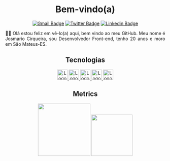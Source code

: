 <h1 align="center">Bem-vindo(a)</h1>

<div align="center">

[![Gmail Badge](https://img.shields.io/badge/-Gmail-FF0000?style=flat-square&labelColor=FF0000&logo=gmail&logoColor=white)](mailto:josmariocirqueiradossantos@gmail)
[![Twitter Badge](https://img.shields.io/badge/-Twitter-1DA1F2?style=flat-square&labelColor=1DA1F2&logo=twitter&logoColor=white)](https://twitter.com/JosmarioCirque1)
[![Linkedin Badge](https://img.shields.io/badge/-Linkedin-0B66C2?style=flat-square&logo=Linkedin&logoColor=white)](https://www.linkedin.com/in/Josmario-cirqueira-dos-santos-046b66217/)


</div>
<div align="justify">
👋👋 Olá estou feliz em vê-lo(a) aqui, bem vindo ao meu GitHub.
Meu nome é Josmario Cirqueira, sou Desenvolvedor Front-end, tenho 20 anos e moro em São Mateus-ES.
<br>


</div>

<h2 align="center">Tecnologias</h2>
<p align="center">


<a href="https://www.javascript.com/">
    <img height="32" src="https://cdn.jsdelivr.net/gh/devicons/devicon/icons/javascript/javascript-original.svg" alt="Logo do Javascript"/>
</a>
<a href="https://developer.mozilla.org/en-US/docs/Web/HTML">
    <img height="32" src="https://cdn.jsdelivr.net/gh/devicons/devicon/icons/html5/html5-original-wordmark.svg" alt="Logo do HTML"/>
</a>
<a href="https://www.w3schools.com/cssref/default.asp">
    <img height="32" src="https://cdn.jsdelivr.net/gh/devicons/devicon/icons/css3/css3-original-wordmark.svg" alt="Logo do CSS"/>
</a>
<a href="https://www.gnu.org/savannah-checkouts/gnu/bash/manual/bash.html">
    <img height="32" src="https://cdn.jsdelivr.net/gh/devicons/devicon/icons/bash/bash-plain.svg" alt="Logo do Bash"/>
</a>
<a href="https://git-scm.com/">
   <img height="32" src="https://cdn.jsdelivr.net/gh/devicons/devicon/icons/git/git-original.svg" alt="Logo do Javascript"/>
</a>

</p>
<h2 align="center">Metrics</h2>
<p align="center">
  <img height="165em" src="https://github-readme-stats.vercel.app/api?username=josmariocirqueira&show_icons=true&theme=radical&include_all_commits=true&count_private=true"/>
  <img height="130em" src="https://github-readme-stats.vercel.app/api/top-langs/?username=josmariocirqueira&layout=compact&langs_count=16&theme=radical"/>
</p>
